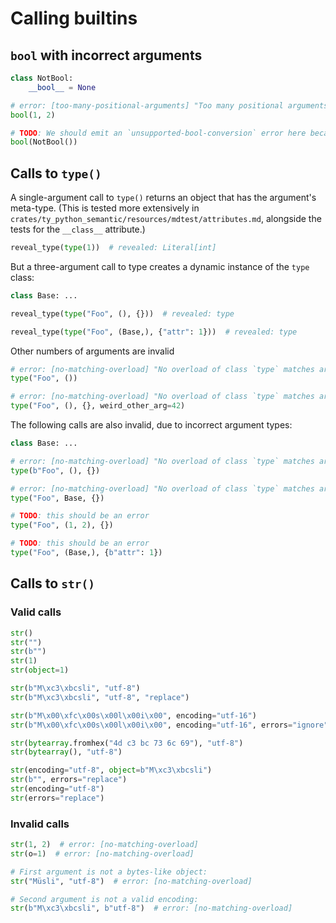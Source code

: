 # Calling builtins

## `bool` with incorrect arguments

```py
class NotBool:
    __bool__ = None

# error: [too-many-positional-arguments] "Too many positional arguments to class `bool`: expected 1, got 2"
bool(1, 2)

# TODO: We should emit an `unsupported-bool-conversion` error here because the argument doesn't implement `__bool__` correctly.
bool(NotBool())
```

## Calls to `type()`

A single-argument call to `type()` returns an object that has the argument's meta-type. (This is
tested more extensively in `crates/ty_python_semantic/resources/mdtest/attributes.md`,
alongside the tests for the `__class__` attribute.)

```py
reveal_type(type(1))  # revealed: Literal[int]
```

But a three-argument call to type creates a dynamic instance of the `type` class:

```py
class Base: ...

reveal_type(type("Foo", (), {}))  # revealed: type

reveal_type(type("Foo", (Base,), {"attr": 1}))  # revealed: type
```

Other numbers of arguments are invalid

```py
# error: [no-matching-overload] "No overload of class `type` matches arguments"
type("Foo", ())

# error: [no-matching-overload] "No overload of class `type` matches arguments"
type("Foo", (), {}, weird_other_arg=42)
```

The following calls are also invalid, due to incorrect argument types:

```py
class Base: ...

# error: [no-matching-overload] "No overload of class `type` matches arguments"
type(b"Foo", (), {})

# error: [no-matching-overload] "No overload of class `type` matches arguments"
type("Foo", Base, {})

# TODO: this should be an error
type("Foo", (1, 2), {})

# TODO: this should be an error
type("Foo", (Base,), {b"attr": 1})
```

## Calls to `str()`

### Valid calls

```py
str()
str("")
str(b"")
str(1)
str(object=1)

str(b"M\xc3\xbcsli", "utf-8")
str(b"M\xc3\xbcsli", "utf-8", "replace")

str(b"M\x00\xfc\x00s\x00l\x00i\x00", encoding="utf-16")
str(b"M\x00\xfc\x00s\x00l\x00i\x00", encoding="utf-16", errors="ignore")

str(bytearray.fromhex("4d c3 bc 73 6c 69"), "utf-8")
str(bytearray(), "utf-8")

str(encoding="utf-8", object=b"M\xc3\xbcsli")
str(b"", errors="replace")
str(encoding="utf-8")
str(errors="replace")
```

### Invalid calls

```py
str(1, 2)  # error: [no-matching-overload]
str(o=1)  # error: [no-matching-overload]

# First argument is not a bytes-like object:
str("Müsli", "utf-8")  # error: [no-matching-overload]

# Second argument is not a valid encoding:
str(b"M\xc3\xbcsli", b"utf-8")  # error: [no-matching-overload]
```
